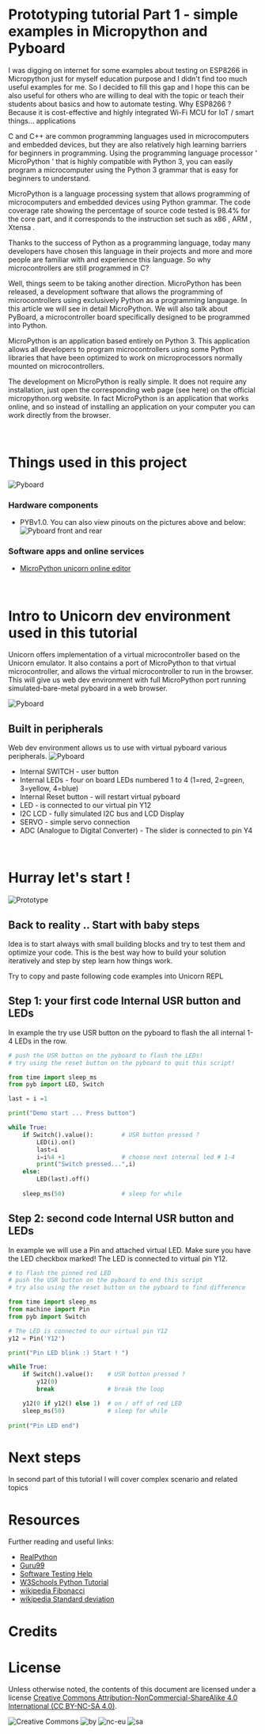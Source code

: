 # **Prototyping tutorial Part 1 - simple examples in Micropython and Pyboard**

I was digging on internet for some examples about testing on ESP8266 in Micropython just for myself education purpose and I didn't find too much useful examples for me. So I decided to fill this gap and I hope this can be  also useful for others who are willing to deal with the topic or teach their students about basics and how to automate testing. Why ESP8266 ? Because it is cost-effective and highly integrated Wi-Fi MCU for IoT / smart things... applications

C and C++ are common programming languages used in microcomputers and embedded devices, but they are also relatively high learning barriers for beginners in programming. Using the programming language processor ' MicroPython ' that is highly compatible with Python 3, you can easily program a microcomputer using the Python 3 grammar that is easy for beginners to understand.

MicroPython is a language processing system that allows programming of microcomputers and embedded devices using Python grammar. The code coverage rate showing the percentage of source code tested is 98.4% for the core part, and it corresponds to the instruction set such as x86 , ARM , Xtensa .


Thanks to the success of Python as a programming language, today many developers have chosen this language in their projects and more and more people are familiar with and experience this language. So why microcontrollers are still programmed in C?

Well, things seem to be taking another direction. MicroPython has been released, a development software that allows the programming of microcontrollers using exclusively Python as a programming language. In this article we will see in detail MicroPython. We will also talk about PyBoard, a microcontroller board specifically designed to be programmed into Python.


MicroPython is an application based entirely on Python 3. This application allows all developers to program microcontrollers using some Python libraries that have been optimized to work on microprocessors normally mounted on microcontrollers.

The development on MicroPython is really simple. It does not require any installation, just open the corresponding web page (see here) on the official micropython.org website. In fact MicroPython is an application that works online, and so instead of installing an application on your computer you can work directly from the browser.


<br/>

# Things used in this project




 ![Pyboard](/img/pybv10-pinout.jpg)

### **Hardware components**
- PYBv1.0. You can also view pinouts on the pictures above and below:
 ![Pyboard front and rear](/img/MicroPython-Pyboard-front-and-rear.jpg)



### **Software apps and online services**
- [MicroPython unicorn online editor](https://micropython.org/unicorn/)
<br/>

# Intro to Unicorn dev environment used in this tutorial

Unicorn offers implementation of a virtual microcontroller based on the Unicorn emulator. It also contains a port of MicroPython to that virtual microcontroller, and allows the virtual microcontroller to run in the browser. This will give us web dev environment with full MicroPython port running simulated-bare-metal pyboard in a web browser.

![Pyboard](/img/MicroPython-web-online.jpg)

## **Built in peripherals**
Web dev environment allows us to use with virtual pyboard various peripherals. 
![Pyboard](/img/PYBAll.png)

- Internal SWITCH - user button
- Internal LEDs - four on board LEDs numbered 1 to 4  (1=red, 2=green, 3=yellow, 4=blue)
- Internal Reset button - will restart virtual pyboard
- LED -  is connected to our virtual pin Y12
- I2C LCD - fully simulated I2C bus and LCD Display
- SERVO - simple servo connection
- ADC (Analogue to Digital Converter) - The slider is connected to pin Y4
<br/>



# Hurray let's start !
![Prototype](/img/prototypefun.gif)

## **Back to reality .. Start with baby steps**
Idea is to start always with small building blocks and try to test them and optimize your code. This is the best way how to build your solution iteratively and step by step learn how things work.

Try to copy and paste following code examples into Unicorn REPL


## Step 1: your first code Internal USR button and LEDs

In example the try use USR button on the pyboard to flash the all internal 1-4 LEDs in the row.

```python
# push the USR button on the pyboard to flash the LEDs!
# try using the reset button on the pyboard to quit this script!

from time import sleep_ms
from pyb import LED, Switch

last = i =1

print("Demo start ... Press button")

while True:
    if Switch().value():        # USR button pressed ?
        LED(i).on()
        last=i
        i=i%4 +1                # choose next internal led # 1-4
        print("Switch pressed...",i)
    else:
        LED(last).off()
    
    sleep_ms(50)                # sleep for while
```


## Step 2: second code Internal USR button and LEDs

In example we will use a Pin and attached virtual LED. Make sure you have the LED checkbox marked! The LED is connected to virtual pin Y12.

```python
# to flash the pinned red LED
# push the USR button on the pyboard to end this script
# try also using the reset button on the pyboard to find difference

from time import sleep_ms
from machine import Pin
from pyb import Switch

# The LED is connected to our virtual pin Y12
y12 = Pin('Y12')

print("Pin LED blink :) Start ! ")

while True:
    if Switch().value():    # USR button pressed ?
        y12(0)
        break               # break the loop

    y12(0 if y12() else 1)  # on / off of red LED
    sleep_ms(50)            # sleep for while
    
print("Pin LED end")

```

# Next steps

In second part of this tutorial I will cover complex scenario and related topics

# Resources

Further reading and useful links:
- [RealPython](https://realpython.com/pytest-python-testing/)
- [Guru99](https://www.guru99.com/software-testing.html)
- [Software Testing Help](https://www.softwaretestinghelp.com/)
- [W3Schools Python Tutorial](https://www.w3schools.com/python/default.asp)
- [wikipedia Fibonacci](https://en.wikipedia.org/wiki/Fibonacci_number)
- [wikipedia Standard deviation](https://en.wikipedia.org/wiki/Standard_deviation)


# Credits


# License
Unless otherwise noted, the contents of this document are licensed under a license
[Creative Commons Attribution-NonCommercial-ShareAlike 4.0 International (CC BY-NC-SA 4.0)](https://creativecommons.org/licenses/by-nc-sa/4.0/).

![Creative Commons](/img/cc.svg) ![by](/img/by.svg) ![nc-eu](/img/nc-eu.svg) ![sa](/img/sa.svg)